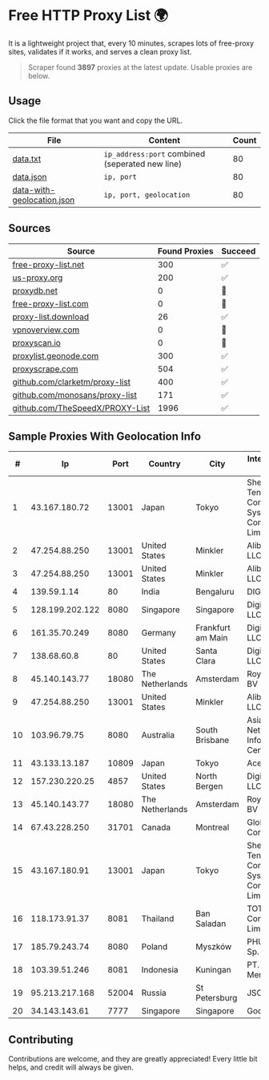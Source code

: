 
# Free HTTP Proxy List 🌍

It is a lightweight project that, every 10 minutes, scrapes lots of free-proxy sites, validates if it works, and serves a clean proxy list.


> Scraper found **3897** proxies at the latest update. Usable proxies are below.

## Usage

Click the file format that you want and copy the URL.


|File|Content|Count|
|----|-------|-----|
|[data.txt](https://raw.githubusercontent.com/themiralay/Proxy-List-World/master/data.txt)|`ip_address:port` combined (seperated new line)|80|
|[data.json](https://raw.githubusercontent.com/themiralay/Proxy-List-World/master/data.json)|`ip, port`|80|
|[data-with-geolocation.json](https://raw.githubusercontent.com/themiralay/Proxy-List-World/master/data-with-geolocation.json)|`ip, port, geolocation`|80|

## Sources

|Source|Found Proxies|Succeed|
|------|-------------|-------|
|[free-proxy-list.net](https://free-proxy-list.net)|300|✅|
|[us-proxy.org](https://www.us-proxy.org)|200|✅|
|[proxydb.net](http://proxydb.net)|0|🚫|
|[free-proxy-list.com](https://free-proxy-list.com/?page=&port=&type%5B%5D=http&type%5B%5D=https&up_time=0&search=Search)|0|🚫|
|[proxy-list.download](https://www.proxy-list.download/HTTP)|26|✅|
|[vpnoverview.com](https://vpnoverview.com/privacy/anonymous-browsing/free-proxy-servers)|0|🚫|
|[proxyscan.io](https://www.proxyscan.io)|0|🚫|
|[proxylist.geonode.com](https://proxylist.geonode.com/api/proxy-list?limit=300&page=1&sort_by=lastChecked&sort_type=desc&protocols=http,https)|300|✅|
|[proxyscrape.com](https://api.proxyscrape.com/v2/?request=displayproxies&protocol=http&timeout=10000&country=all&ssl=all&anonymity=all)|504|✅|
|[github.com/clarketm/proxy-list](https://raw.githubusercontent.com/clarketm/proxy-list/master/proxy-list-raw.txt)|400|✅|
|[github.com/monosans/proxy-list](https://raw.githubusercontent.com/monosans/proxy-list/main/proxies/http.txt)|171|✅|
|[github.com/TheSpeedX/PROXY-List](https://raw.githubusercontent.com/TheSpeedX/PROXY-List/master/http.txt)|1996|✅|


## Sample Proxies With Geolocation Info

|#|Ip|Port|Country|City|Internet Service Provider|
|-|--|----|-------|----|-------------------------|
|1|43.167.180.72|13001|Japan|Tokyo|Shenzhen Tencent Computer Systems Company Limited|
|2|47.254.88.250|13001|United States|Minkler|Alibaba Cloud LLC|
|3|47.254.88.250|13001|United States|Minkler|Alibaba Cloud LLC|
|4|139.59.1.14|80|India|Bengaluru|DIGITALOCEAN|
|5|128.199.202.122|8080|Singapore|Singapore|DigitalOcean, LLC|
|6|161.35.70.249|8080|Germany|Frankfurt am Main|DigitalOcean, LLC|
|7|138.68.60.8|80|United States|Santa Clara|DigitalOcean, LLC|
|8|45.140.143.77|18080|The Netherlands|Amsterdam|RoyaleHosting BV|
|9|47.254.88.250|13001|United States|Minkler|Alibaba Cloud LLC|
|10|103.96.79.75|8080|Australia|South Brisbane|Asia Pacific Network Information Center|
|11|43.133.13.187|10809|Japan|Tokyo|Aceville Pte.ltd|
|12|157.230.220.25|4857|United States|North Bergen|DigitalOcean, LLC|
|13|45.140.143.77|18080|The Netherlands|Amsterdam|RoyaleHosting BV|
|14|67.43.228.250|31701|Canada|Montreal|GloboTech Communications|
|15|43.167.180.91|13001|Japan|Tokyo|Shenzhen Tencent Computer Systems Company Limited|
|16|118.173.91.37|8081|Thailand|Ban Saladan|TOT Public Company Limited|
|17|185.79.243.74|8080|Poland|Myszków|PHU Kario-Sat Sp. z o.o.|
|18|103.39.51.246|8081|Indonesia|Kuningan|PT. Mega Mentari Mandiri|
|19|95.213.217.168|52004|Russia|St Petersburg|JSC Selectel|
|20|34.143.143.61|7777|Singapore|Singapore|Google LLC|



## Contributing

Contributions are welcome, and they are greatly appreciated! Every
little bit helps, and credit will always be given.

